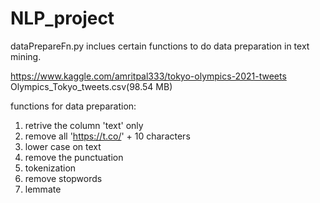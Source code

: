 # NLP_project

dataPrepareFn.py inclues certain functions to do data preparation in text mining.

https://www.kaggle.com/amritpal333/tokyo-olympics-2021-tweets
Olympics_Tokyo_tweets.csv(98.54 MB)

functions for data preparation:

1. retrive the column 'text' only
2. remove all 'https://t.co/' + 10 characters
3. lower case on text
4. remove the punctuation 
5. tokenization
6. remove stopwords
7. lemmate 
